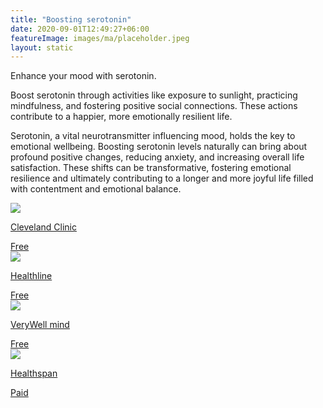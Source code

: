 ```yaml
---
title: "Boosting serotonin"
date: 2020-09-01T12:49:27+06:00
featureImage: images/ma/placeholder.jpeg
layout: static
---
```


Enhance your mood with serotonin.

Boost serotonin through activities like exposure to sunlight, practicing mindfulness, and fostering positive social connections. These actions contribute to a happier, more emotionally resilient life.

Serotonin, a vital neurotransmitter influencing mood, holds the key to emotional wellbeing. Boosting serotonin levels naturally can bring about profound positive changes, reducing anxiety, and increasing overall life satisfaction. These shifts can be transformative, fostering emotional resilience and ultimately contributing to a longer and more joyful life filled with contentment and emotional balance.

<a class="ma-link" href="https://my.clevelandclinic.org/health/articles/22572-serotonin"><div class="ma-card ma-card-Health"><div class="ma-icon"><img src ="/images/Icon-check - health - opacity.svg"/></div><div class="ma-name"><p>Cleveland Clinic</p></div><div class="ma-paid-text"><span>Free</span></div></div></a><a class="ma-link" href="https://www.healthline.com/health/how-to-increase-serotonin"><div class="ma-card ma-card-Health"><div class="ma-icon"><img src ="/images/Icon-check - health - opacity.svg"/></div><div class="ma-name"><p>Healthline</p></div><div class="ma-paid-text"><span>Free</span></div></div></a><a class="ma-link" href="https://www.verywellmind.com/what-is-serotonin-425327"><div class="ma-card ma-card-Health"><div class="ma-icon"><img src ="/images/Icon-check - health - opacity.svg"/></div><div class="ma-name"><p>VeryWell mind</p></div><div class="ma-paid-text"><span>Free</span></div></div></a><a class="ma-link" href="https://www.awin1.com/cread.php?awinmid=6007&awinaffid=1198638&ued=https%3A%2F%2Fwww.healthspan.co.uk%2F"><div class="ma-card ma-card-Health"><div class="ma-icon"><img src ="/images/Icon-pound - health - opacity.svg"/></div><div class="ma-name"><p>Healthspan</p></div><div class="ma-paid-text"><span>Paid</span></div></div></a>  

<br/><br/>






